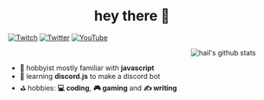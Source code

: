 <h1 align="center">hey there 👋</h1>

[![Twitch](https://img.shields.io/badge/Twitch-9146FF?style=for-the-badge&logo=twitch&logoColor=white)](https://www.twitch.tv/owohail) [![Twitter](https://img.shields.io/badge/Twitter-1DA1F2?style=for-the-badge&logo=twitter&logoColor=white)](https://twitter.com/owohail) [![YouTube](https://img.shields.io/badge/YouTube-FF0000?style=for-the-badge&logo=youtube&logoColor=white)](https://www.youtube.com/@owohail)

<img align="right" src="https://github-readme-stats-lovat-eight-45.vercel.app/api?username=owohail&show_icons=true&include_all_commits=true&hide=issues,contribs&theme=dark&locale=en" alt="hail's github stats" />

<br>
<ul align="left">
<li>🌱 hobbyist mostly familiar with <b>javascript</b></li>
<li>🔭 learning <b>discord.js</b> to make a discord bot</li>
<li>⛳ hobbies: <b>💻 coding</b>, <b>🎮 gaming</b> and <b>✍️ writing</b>
</ul>
